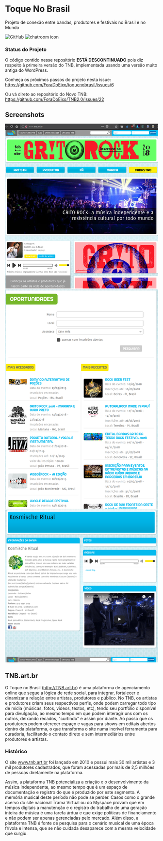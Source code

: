 # Toque No Brasil
Projeto de conexão entre bandas, produtores e festivais no Brasil e no Mundo

![GitHub](https://img.shields.io/github/license/ForaDoEixo/toquenobrasil.svg)
[![chatroom icon](https://patrolavia.github.io/telegram-badge/chat.png)](https://t.me/ToqueNoBrasil/)

### Status do Projeto

O código contido nesse repositório **ESTÁ DESCONTINUADO** pois diz respeito à primeira versão do TNB, implementada usando uma versão muito antiga do WordPress. 

Conheça os próximos passos do projeto nesta issue: https://github.com/ForaDoEixo/toquenobrasil/issues/6

Ou vá direto ao repositório do Novo TNB: https://github.com/ForaDoEixo/TNB2.0/issues/22


## Screenshots
![Screenshot](./screenshots/0.png)
![Screenshot](./screenshots/1.png)
![Screenshot](./screenshots/2.png)

## TNB.art.br
O Toque no Brasil (http://TNB.art.br) é uma plataforma de agenciamento online que segue a
lógica de rede social, para integrar, fortalecer e dinamizar a relação entre
artistas, produtores e público. No TNB, os artistas e produtores criam seus
respectivos perfis, onde podem carregar todo tipo de mídia (músicas, fotos,
vídeos, textos, etc), tendo seu portfólio disponível para divulgação, ao mesmo
tempo em que podem interagir uns com os outros, deixando recados, "curtindo" e
assim por diante. Ao passo que os produtores podem oferecer espaço e vagas para
shows em editais abertos dentro da plataforma, o que transforma o site numa
incrível ferramenta para curadoria, facilitando o contato direto e sem
intermediários entre produtores e artistas.

### Histórico
O site www.tnb.art.br foi lançado em 2010 e possui mais 30 mil artistas e 3 mil
produtores cadastrados, que foram acessadas por mais de 2,5 milhões de pessoas
diretamente na plataforma.

Assim, a plataforma TNB potencializa a criação e o desenvolvimento da música
independente, ao mesmo tempo que é um espaço de documentação e registro do que é
produzido por este segmento. A memória musical deste período não pode se perder.
Casos como o grande acervo do site nacional Trama Virtual ou do Myspace provam
que em tempos digitais a manutenção e o registro do trabalho de uma geração
inteira de música é uma tarefa árdua e que exige políticas de financiamento e
não podem ser apenas gerenciadas pelo mercado. Além disso, a plataforma TNB é
fonte de pesquisa para o cenário musical de uma época frívola e intensa, que se
não cuidada desaparece com a mesma velocidade que surgiu.
